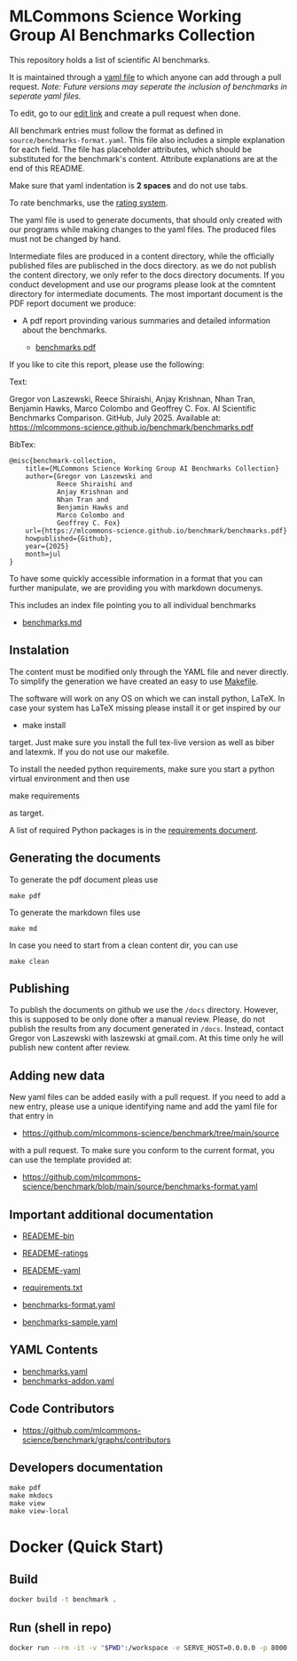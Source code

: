 # MLCommons Science Working Group AI Benchmarks Collection

This repository holds a list of scientific AI benchmarks. 

It is maintained through a [yaml file](source/benchmarks.yaml) to which anyone can add through a pull request.
*Note: Future versions may seperate the inclusion of benchmarks in seperate yaml files.*

To edit, go to our
[edit link](https://github.com/mlcommons-science/benchmark/edit/main/source/benchmarks.yaml) and create a pull request when done.

All benchmark entries must follow the format as defined in `source/benchmarks-format.yaml`.  This file also includes a simple explanation for each field. The file has placeholder attributes, which should be substituted for the benchmark's content. Attribute explanations are at the end of this README.

Make sure that yaml indentation is **2 spaces** and do not use tabs. 

To rate benchmarks, use the [rating system](README-ratings.md). 

The yaml file is used to generate documents, that should only created with our programs while making changes to the yaml files. The produced files must not be changed by hand. 

Intermediate files are produced in a content directory, while the officially published files are publisched in the docs directory. as we do not publish the content directory, we only refer to the docs directory documents. If you conduct development and use our programs please look at the comntent directory for intermediate documents. The most important document is the PDF report document we produce:

* A pdf report provinding various summaries and detailed information about the benchmarks. 

    * [benchmarks,pdf](docs/tex/benchmarks.pdf)

If you like to cite this report, please use the following:

Text:

Gregor von Laszewski, Reece Shiraishi, Anjay Krishnan, Nhan Tran, Benjamin Hawks, Marco Colombo and Geoffrey C. Fox. AI Scientific Benchmarks Comparison. GitHub, July 2025. Available at: https://mlcommons-science.github.io/benchmark/benchmarks.pdf

BibTex:

```
@misc{benchmark-collection,
    title={MLCommons Science Working Group AI Benchmarks Collection}
    author={Gregor von Laszewski and  
            Reece Shiraishi and 
            Anjay Krishnan and 
            Nhan Tran and 
            Benjamin Hawks and
            Marco Colombo and 
            Geoffrey C. Fox}
    url={https://mlcommons-science.github.io/benchmark/benchmarks.pdf}
    howpublished={Github},
    year={2025}
    month=jul
}
```


To have some quickly accessible information in a format that you can further manipulate, we are providing you with markdown documenys.

This includes an index file pointing you to all individual benchmarks

* [benchmarks.md](https://mlcommons-science.github.io/benchmark/md/benchmarks_table/)



## Instalation

The content must be modified only through the YAML
file and never directly. To simplify the generation we have created an easy to use [Makefile](Makefile).

The software will work on any OS on which we can install python, LaTeX. In case your system has LaTeX missing please install it or get inspired by our 

* make install 

target. Just make sure you install the full tex-live version as well as biber and latexmk. If you do not use our makefile.

To install the needed python requirements, make sure you start a python virtual environment and then use 

make requirements

as target.

A list of required Python packages is in the [requirements document](requirements.txt).

## Generating the documents


To generate the pdf document pleas use 

```make pdf```

To generate the markdown files use

```make md```

In case you need to start from a clean content dir, you can use

```make clean```

## Publishing

To publish the documents on github we use the `/docs` directory. However, this is supposed to be only done ofter a manual review. Please, do not publish the results from any document generated in `/docs`. Instead, contact Gregor von Laszewski with laszewski at gmail.com. At this time only he will publish new content after review.


## Adding new data

New yaml files can be added easily with a pull request. If you need to add a new entry, please use a unique identifying name and add the yaml file for that entry in 

* <https://github.com/mlcommons-science/benchmark/tree/main/source>

with a pull request. To make sure you conform to the current format, you can use the template provided at:

* <https://github.com/mlcommons-science/benchmark/blob/main/source/benchmarks-format.yaml>

## Important additional documentation

* [READEME-bin](RAEDME-bin.md)
* [READEME-ratings](RAEDME-ratings.md)
* [READEME-yaml](RAEDME-yaml.md)
* [requirements.txt](requirements.txt)

* [benchmarks-format.yaml](source/benchmarks-format.yaml])
* [benchmarks-sample.yaml](source/benchmarks-sample.yaml])

## YAML Contents

* [benchmarks.yaml](source/benchmarks.yaml])
* [benchmarks-addon.yaml](source/benchmarks-addon.yaml])

## Code Contributors

* <https://github.com/mlcommons-science/benchmark/graphs/contributors>

## Developers documentation

```
make pdf
make mkdocs
make view
make view-local

```

# Docker (Quick Start)

## Build
```bash
docker build -t benchmark .
```

## Run (shell in repo)
```bash
docker run --rm -it -v "$PWD":/workspace -e SERVE_HOST=0.0.0.0 -p 8000:8000 benchmark
```